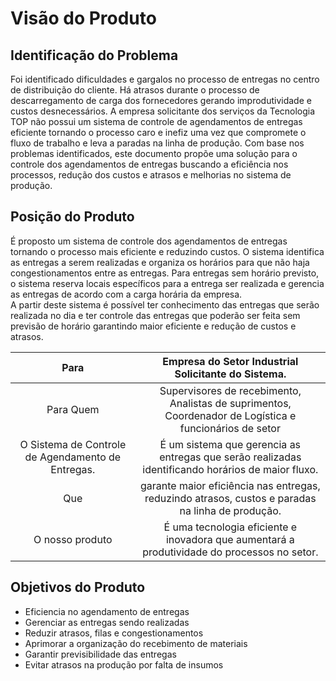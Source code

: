 # Visão do Produto


## Identificação do Problema
Foi identificado dificuldades e gargalos no processo de entregas no centro de distribuição do cliente. Há atrasos durante o processo de descarregamento de carga dos fornecedores gerando improdutividade e custos desnecessários. A empresa solicitante dos serviços da Tecnologia TOP não possui um sistema de controle de agendamentos de entregas eficiente tornando o processo caro e inefiz uma vez que compromete o fluxo de trabalho e leva a paradas na linha de produção. Com base nos problemas identificados, este documento propõe uma solução para o controle dos agendamentos de entregas buscando a eficiência nos processos, redução dos custos e atrasos e melhorias no sistema de produção.


## Posição do Produto
É proposto um sistema de controle dos agendamentos de entregas tornando o processo mais eficiente e reduzindo custos. O sistema identifica as entregas a serem realizadas e organiza os horários para que não haja congestionamentos entre as entregas. Para entregas sem horário previsto, o sistema reserva locais específicos para a entrega ser realizada e gerencia as entregas de acordo com a carga horária da empresa.  
A partir deste sistema é possível ter conhecimento das entregas que serão realizada no dia e ter controle das entregas que poderão ser feita sem previsão de horário garantindo maior eficiente e redução de custos e atrasos.

|     Para      |                          **Empresa do Setor Industrial Solicitante do Sistema.**                                                                             |
| :-----------: | :-------------------------------------------------------------------------------------------------------------------------------------------------------------------: |
|     Para Quem      |  Supervisores de recebimento, Analistas de suprimentos, Coordenador de Logística e funcionários de setor  |
| O Sistema de Controle de Agendamento de Entregas. | É um sistema que gerencia as entregas que serão realizadas identificando horários de maior fluxo. |
|      Que      |    garante maior eficiência nas entregas, reduzindo atrasos, custos e paradas na linha de produção.      |
| O nosso produto |        É uma tecnologia eficiente e inovadora que aumentará a produtividade do processos no setor.  |

## Objetivos do Produto

- Eficiencia no agendamento de entregas 
- Gerenciar as entregas sendo realizadas 
- Reduzir atrasos, filas e congestionamentos
- Aprimorar a organização do recebimento de materiais
- Garantir previsibilidade das entregas 
- Evitar atrasos na produção por falta de insumos